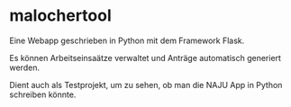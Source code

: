 # malochertool

Eine Webapp geschrieben in Python mit dem Framework Flask.

Es können Arbeitseinsaätze verwaltet und Anträge automatisch generiert werden.

Dient auch als Testprojekt, um zu sehen, ob man die NAJU App in Python schreiben könnte.
